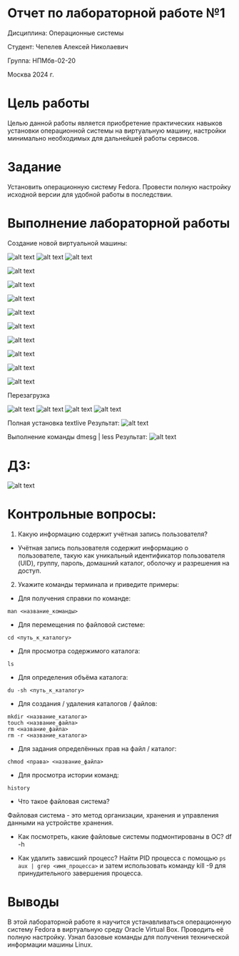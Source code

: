 # Отчет по лабораторной работе **№1**

Дисциплина: Операционные системы

Студент: Чепелев Алексей Николаевич

Группа: НПМбв-02-20

Москва 2024 г.

# Цель работы

Целью данной работы является приобретение практических навыков установки операционной системы на виртуальную машину, настройки минимально необходимых для дальнейшей работы сервисов.


# Задание

Установить операционную систему Fedora. Провести полную настройку исходной версии для удобной работы в последствии.

# Выполнение лабораторной работы

Создание новой виртуальной машины:

![alt text](images/image-1.png)
![alt text](images/image-2.png)
![alt text](images/image-3.png)

![alt text](images/image-4.png)

![alt text](images/image-5.png)

![alt text](images/image-6.png)

![alt text](images/image-7.png)

![alt text](images/image-8.png)

![alt text](images/image-9.png)

![alt text](images/image-10.png)

![alt text](images/image-11.png)

![alt text](images/image-12.png)

Перезагрузка

![alt text](images/image-13.png)
![alt text](images/image-14.png)
![alt text](images/image-15.png)
![alt text](images/image-16.png)

Полная установка textlive
Результат:
![alt text](images/image-17.png)

Выполнение команды dmesg | less 
Результат:
![alt text](images/image-18.png)

# ДЗ:

![alt text](images/image-19.png)

# Контрольные вопросы:
1. Какую информацию содержит учётная запись пользователя?

- Учётная запись пользователя содержит информацию о пользователе, такую как уникальный идентификатор пользователя (UID), группу, пароль, домашний каталог, оболочку и разрешения на доступ.

2. Укажите команды терминала и приведите примеры:

- Для получения справки по команде:

```
man <название_команды> 
```

- Для перемещения по файловой системе:
```
cd <путь_к_каталогу>
```

- Для просмотра содержимого каталога:
```
ls
```

- Для определения объёма каталога:
```
du -sh <путь_к_каталогу>
```

- Для создания / удаления каталогов / файлов:
```
mkdir <название_каталога>
touch <название_файла>
rm <название_файла>
rm -r <название_каталога>
```

- Для задания определённых прав на файл / каталог:
```
chmod <права> <название_файла>
```

- Для просмотра истории команд: 
```
history
```

- Что такое файловая система?

Файловая система - это метод организации, хранения и управления данными на устройстве хранения. 

- Как посмотреть, какие файловые системы подмонтированы в ОС?
df -h

- Как удалить зависший процесс?
Найти PID процесса с помощью ```ps aux | grep <имя_процесса>``` и затем использовать команду kill -9 <PID> для принудительного завершения процесса.


# Выводы

В этой лабораторной работе я научится устанавливаться операционную систему Fedora в виртуальную среду Oracle Virtual Box. Проводить её полную настройку. Узнал базовые команды для получения технической информации машины Linux.